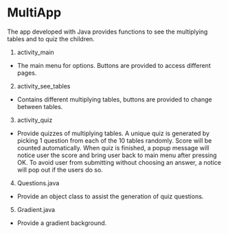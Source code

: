 # MultiApp
 The app developed with Java provides functions to see the multiplying tables and to quiz the children.
 
1.	activity_main
- The main menu for options. Buttons are provided to access different pages.

2.	activity_see_tables
- Contains different multiplying tables, buttons are provided to change between tables.

3.	activity_quiz
- Provide quizzes of multiplying tables. A unique quiz is generated by picking 1 question from each of the 10 tables randomly. Score will be counted automatically. When quiz is finished, a popup message will notice user the score and bring user back to main menu after pressing OK. To avoid user from submitting without choosing an answer, a notice will pop out if the users do so. 

4.	Questions.java
- Provide an object class to assist the generation of quiz questions.

5.	Gradient.java
- Provide a gradient background.

